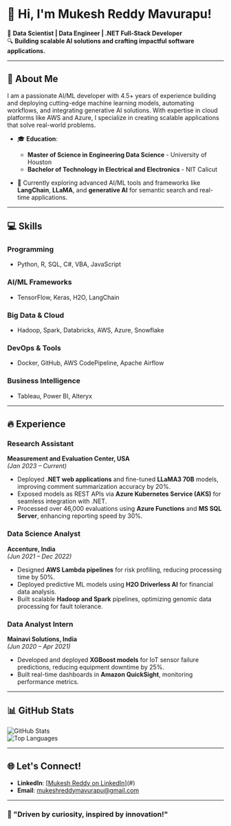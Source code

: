 # 👋 Hi, I'm Mukesh Reddy Mavurapu!

🚀 **Data Scientist | Data Engineer | .NET Full-Stack Developer**  
🔍 **Building scalable AI solutions and crafting impactful software applications.**  

---

## 📝 About Me

I am a passionate AI/ML developer with 4.5+ years of experience building and deploying cutting-edge machine learning models, automating workflows, and integrating generative AI solutions. With expertise in cloud platforms like AWS and Azure, I specialize in creating scalable applications that solve real-world problems.

- 🎓 **Education**:  
  - **Master of Science in Engineering Data Science** - University of Houston  
  - **Bachelor of Technology in Electrical and Electronics** - NIT Calicut  

- 🌱 Currently exploring advanced AI/ML tools and frameworks like **LangChain**, **LLaMA**, and **generative AI** for semantic search and real-time applications.

---

## 💻 Skills

### **Programming**
- Python, R, SQL, C#, VBA, JavaScript  

### **AI/ML Frameworks**
- TensorFlow, Keras, H2O, LangChain  

### **Big Data & Cloud**
- Hadoop, Spark, Databricks, AWS, Azure, Snowflake  

### **DevOps & Tools**
- Docker, GitHub, AWS CodePipeline, Apache Airflow  

### **Business Intelligence**
- Tableau, Power BI, Alteryx  

---

## 🔥 Experience

### **Research Assistant**  
**Measurement and Evaluation Center, USA**  
*(Jan 2023 – Current)*  
- Deployed **.NET web applications** and fine-tuned **LLaMA3 70B** models, improving comment summarization accuracy by 20%.  
- Exposed models as REST APIs via **Azure Kubernetes Service (AKS)** for seamless integration with .NET.  
- Processed over 46,000 evaluations using **Azure Functions** and **MS SQL Server**, enhancing reporting speed by 30%.  

### **Data Science Analyst**  
**Accenture, India**  
*(Jun 2021 – Dec 2022)*  
- Designed **AWS Lambda pipelines** for risk profiling, reducing processing time by 50%.  
- Deployed predictive ML models using **H2O Driverless AI** for financial data analysis.  
- Built scalable **Hadoop and Spark** pipelines, optimizing genomic data processing for fault tolerance.

### **Data Analyst Intern**  
**Mainavi Solutions, India**  
*(Jun 2020 – Apr 2021)*  
- Developed and deployed **XGBoost models** for IoT sensor failure predictions, reducing equipment downtime by 25%.  
- Built real-time dashboards in **Amazon QuickSight**, monitoring performance metrics.  

---


## 📊 GitHub Stats

![GitHub Stats](https://github-readme-stats.vercel.app/api?username=MukeshReddy2K&show_icons=true&theme=radical)  
![Top Languages](https://github-readme-stats.vercel.app/api/top-langs/?username=MukeshReddy2K&layout=compact&theme=radical)

---

## 🌐 Let's Connect!

- **LinkedIn**: [[Mukesh Reddy on LinkedIn]](https://www.linkedin.com/in/mukesh-mavurapu/)(#)  
- **Email**: [mukeshreddymavurapu@gmail.com](mailto:mukeshreddymavurapu@gmail.com)  

---

### 🌟 "Driven by curiosity, inspired by innovation!"
